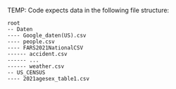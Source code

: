 TEMP:
Code expects data in the following file structure:

```
root
-- Daten
---- Google_daten(US).csv
---- people.csv
---- FARS2021NationalCSV
------ accident.csv
------ ...
------ weather.csv
-- US_CENSUS
---- 2021agesex_table1.csv
```